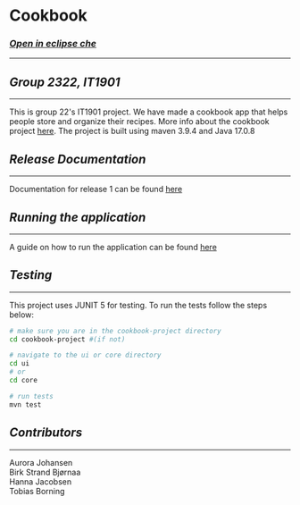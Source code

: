 # __Cookbook__

### _[Open in eclipse che](https://che.stud.ntnu.no/#https:/gitlab.stud.idi.ntnu.no/it1901/groups-2023/gr2322/gr2322)_

---
## _Group 2322, IT1901_
---
This is group 22's IT1901 project. We have made a cookbook app that helps people store and organize their recipes. More info about the cookbook project [here](/cookbook-project/readme.md). The project is built using maven 3.9.4 and Java 17.0.8

## _Release Documentation_
---
Documentation for release 1 can be found [here](/docs/release1.md) 

## _Running the application_
---
A guide on how to run the application can be found [here](/cookbook-project/readme.md)

## _Testing_
---
This project uses JUNIT 5 for testing. To run the tests follow the steps below:
```bash
# make sure you are in the cookbook-project directory
cd cookbook-project #(if not)

# navigate to the ui or core directory
cd ui 
# or
cd core

# run tests
mvn test

```

## _Contributors_
---
Aurora Johansen \
Birk Strand Bjørnaa \
Hanna Jacobsen \
Tobias Borning

